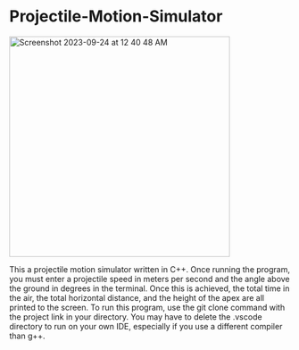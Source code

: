 # Projectile-Motion-Simulator
<img width="395" alt="Screenshot 2023-09-24 at 12 40 48 AM" src="https://github.com/newt-powers/Projectile-Motion-Simulator/assets/93101127/69d9cdeb-72e2-43d7-a1db-3fb6269e94e2">

This a projectile motion simulator written in C++. Once running the program, you must enter a projectile speed in meters per second and the angle above the ground in degrees in the terminal. Once this is achieved, the total time in the air, the total horizontal distance, and the height of the apex are all printed to the screen. To run this program, use the git clone command with the project link in your directory. You may have to delete the .vscode directory to run on your own IDE, especially if you use a different compiler than g++.
